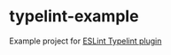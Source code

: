 # typelint-example

Example project for [ESLint Typelint plugin](https://github.com/yarax/eslint-plugin-typelint)
